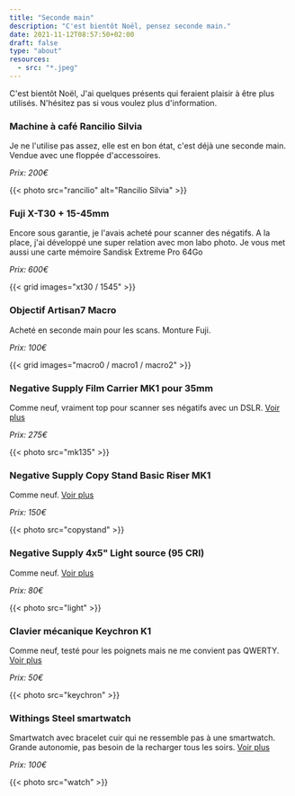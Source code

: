 ```yaml
---
title: "Seconde main"
description: "C'est bientôt Noël, pensez seconde main."
date: 2021-11-12T08:57:50+02:00
draft: false
type: "about"
resources:
  - src: "*.jpeg"
---
```


C'est bientôt Noël, J'ai quelques présents qui feraient plaisir à être plus utilisés.
N'hésitez pas si vous voulez plus d'information.

### Machine à café Rancilio Silvia

Je ne l'utilise pas assez, elle est en bon état, c'est déjà une seconde main.
Vendue avec une floppée d'accessoires.

*Prix: 200€*

{{< photo src="rancilio" alt="Rancilio Silvia" >}}

### Fuji X-T30 + 15-45mm

Encore sous garantie, je l'avais acheté pour scanner des négatifs. A la place, j'ai développé une super relation avec mon labo photo.
Je vous met aussi une carte mémoire Sandisk Extreme Pro 64Go

*Prix: 600€*

{{< grid images="xt30 / 1545" >}}

### Objectif Artisan7 Macro

Acheté en seconde main pour les scans. Monture Fuji.

*Prix: 100€*

{{< grid images="macro0 / macro1 / macro2" >}}

### Negative Supply Film Carrier MK1 pour 35mm

Comme neuf, vraiment top pour scanner ses négatifs avec un DSLR.
[Voir plus](https://www.negative.supply/shop-all/film-carrier-mk1)

*Prix: 275€*

{{< photo src="mk135" >}}

### Negative Supply Copy Stand Basic Riser MK1

Comme neuf. [Voir plus](https://www.negative.supply/shop-all/basic-riser-mk1)

*Prix: 150€*

{{< photo src="copystand" >}}

### Negative Supply 4x5" Light source (95 CRI)

Comme neuf. [Voir plus](https://www.negative.supply/shop-all/light-source)

*Prix: 80€*

{{< photo src="light" >}}

### Clavier mécanique Keychron K1

Comme neuf, testé pour les poignets mais ne me convient pas
QWERTY. [Voir plus](https://www.keychron.com/products/keychron-k1-wireless-mechanical-keyboard)

*Prix: 50€*

{{< photo src="keychron" >}}

### Withings Steel smartwatch

Smartwatch avec bracelet cuir qui ne ressemble pas à une smartwatch. Grande autonomie, pas besoin de la recharger tous les soirs. [Voir plus](https://www.withings.com/fr/fr/steel-hr)

*Prix: 100€*

{{< photo src="watch" >}}